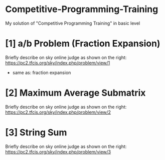 # Competitive-Programming-Training
My solution of "Competitive Programming Training" in basic level 

# [1] a/b Problem (Fraction Expansion)
Briefly describe on sky online judge as shown on the right:
https://pc2.tfcis.org/sky/index.php/problem/view/1
- same as: fraction expansion

# [2] Maximum Average Submatrix
Briefly describe on sky online judge as shown on the right:
https://pc2.tfcis.org/sky/index.php/problem/view/2

# [3] String Sum
Briefly describe on sky online judge as shown on the right:
https://pc2.tfcis.org/sky/index.php/problem/view/3
